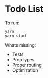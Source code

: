 # Todo List

To run:

```
yarn
yarn start
```

Whats missing:

- Tests
- Prop types
- Proper routing
- Optimization
